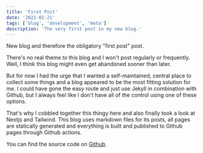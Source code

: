 ```yaml
---
title: 'First Post'
date: '2022-02-21'
tags: ['blog', 'development', 'meta']
description: 'The very first post in my new blog.'
---
```


New blog and therefore the obligatory "first post" post.

There's no real theme to this blog and I won't post regularly or frequently. Well, I think this blog might even get abandoned sooner than later.

But for now I had the urge that I wanted a self-maintained, central place to collect some things and a blog appeared to be the most fitting solution for me. I could have gone the easy route and just use Jekyll in combination with Github, but I always feel like I don't have all of the control using one of these options.

That's why I cobbled together this thingy here and also finally took a look at Nextjs and Tailwind. This blog uses markdown files for its posts, all pages are statically generated and everything is built and published to Github pages through Github actions.

You can find the source code on [Github](https://github.com/stffffn/blog).
